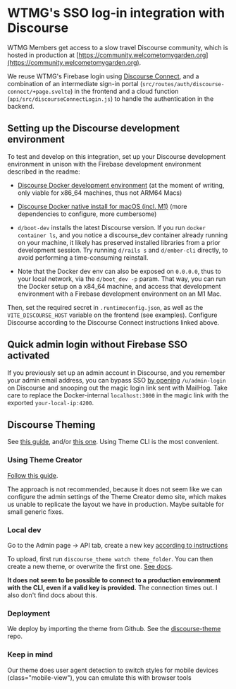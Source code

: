 # WTMG's SSO log-in integration with Discourse

WTMG Members get access to a slow travel Discourse community, which is hosted in production at [https://community.welcometomygarden.org](https://community.welcometomygarden.org).

We reuse WTMG's Firebase login using [Discourse Connect](https://meta.discourse.org/t/setup-discourseconnect-official-single-sign-on-for-discourse-sso/13045), and a combination of an intermediate sign-in portal (`src/routes/auth/discourse-connect/+page.svelte`) in the frontend and a cloud function (`api/src/discourseConnectLogin.js`) to handle the authentication in the backend.

## Setting up the Discourse development environment

To test and develop on this integration, set up your Discourse development environment in unison with the Firebase development environment described in the readme:

- [Discourse Docker development environment](https://meta.discourse.org/t/install-discourse-for-development-using-docker/102009) (at the moment of writing, only viable for x86_64 machines, thus not ARM64 Macs)
- [Discourse Docker native install for macOS (incl. M1)](https://meta.discourse.org/t/install-discourse-on-macos-for-development/15772) (more dependencies to configure, more cumbersome)

- `d/boot-dev` installs the latest Discourse version. If you run `docker container ls`, and you notice a discourse_dev container already running on your machine, it likely has preserved installed libraries from a prior development session. Try running `d/rails s` and `d/ember-cli` directly, to avoid performing a time-consuming reinstall.
- Note that the Docker dev env can also be exposed on `0.0.0.0`, thus to your local network, via the `d/boot_dev -p` param. That way, you can run the Docker setup on a x84_64 machine, and access that development environment with a Firebase development environment on an M1 Mac.

Then, set the required secret in `.runtimeconfig.json`, as well as the `VITE_DISCOURSE_HOST` variable on the frontend (see examples). Configure Discourse according to the Discourse Connect instructions linked above.

## Quick admin login without Firebase SSO activated

If you previously set up an admin account in Discourse, and you remember your admin email address, you can bypass SSO [by opening](https://meta.discourse.org/t/log-back-in-as-admin-after-locking-yourself-out-with-read-only-mode-or-an-invalid-sso-configuration/89605) `/u/admin-login` on Discourse and snooping out the magic login link sent with MailHog. Take care to replace the Docker-internal `localhost:3000` in the magic link with the exported `your-local-ip:4200`.

## Discourse Theming

See [this guide](https://meta.discourse.org/t/designers-guide-to-getting-started-with-themes-in-discourse/152002/9), and/or [this one](https://meta.discourse.org/t/beginners-guide-to-developing-discourse-themes/93648). Using Theme CLI is the most convenient.

### Using Theme Creator

[Follow this guide](https://meta.discourse.org/t/get-started-with-theme-creator-and-the-theme-cli/108444).

The approach is not recommended, because it does not seem like we can configure the admin settings of the Theme Creator demo site, which makes us unable to replicate the layout we have in production. Maybe suitable for small generic fixes.

### Local dev

Go to the Admin page -> API tab, create a new key [according to instructions](https://meta.discourse.org/t/install-the-discourse-theme-cli-console-app-to-help-you-build-themes/82950#credentials-6)

To upload, first run `discourse_theme watch theme_folder`. You can then create a new theme, or overwrite the first one. [See docs](https://github.com/discourse/discourse_theme).

**It does not seem to be possible to connect to a production environment with the CLI, even if a valid key is provided.** The connection times out. I also don't find docs about this.

### Deployment

We deploy by importing the theme from Github. See the [discourse-theme](https://github.com/WelcometoMyGarden/discourse-theme) repo.

### Keep in mind

Our theme does user agent detection to switch styles for mobile devices (class="mobile-view"), you can emulate this with browser tools
